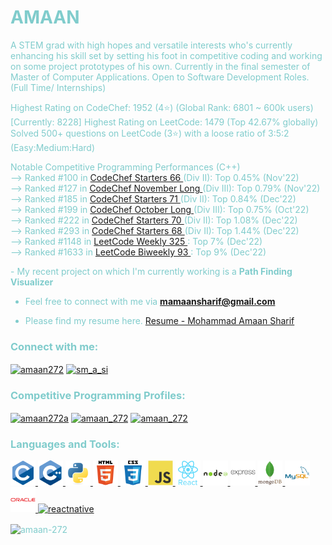 <font color=" #80CCCC"> 
<h1>AMAAN</h1>
   <p align="left">
  A STEM grad with high hopes and versatile interests who's currently enhancing his skill set by setting his foot in competitive coding and working on some project prototypes of his own. 
  Currently in the final semester of Master of Computer Applications. 
  Open to Software Development Roles. (Full Time/ Internships) 
  </p>
   <p align="left">
  Highest Rating on CodeChef: 1952 (4⭐) (Global Rank: 6801 ~ 600k users) [Currently: 8228]
  Highest Rating on LeetCode: 1479 (Top 42.67% globally) 
  Solved 500+ questions on LeetCode (3⭐) with a loose ratio of 3:5:2 (Easy:Medium:Hard) 
   </p>
   <p align="left">
  Notable Competitive Programming Performances (C++) 
    <br>
    --> Ranked #100 in <a href="https://www.codechef.com/START66"> CodeChef Starters 66 </a> (Div II): Top 0.45% (Nov'22) 
    <br>
    --> Ranked #127 in <a href="https://www.codechef.com/NOV221"> CodeChef November Long </a> (Div III): Top 0.79% (Nov'22) 
    <br>
    --> Ranked #185 in <a href="https://www.codechef.com/START71"> CodeChef Starters 71 </a> (Div II): Top 0.84% (Dec'22) 
    <br>
    --> Ranked #199 in <a href="https://www.codechef.com/OCT221"> CodeChef October Long </a> (Div III): Top 0.75% (Oct'22) 
    <br>
    --> Ranked #222 in <a href="https://www.codechef.com/START70"> CodeChef Starters 70 </a> (Div II): Top 1.08% (Dec'22) 
    <br>
    --> Ranked #293 in <a href="https://www.codechef.com/START68"> CodeChef Starters 68 </a> (Div II): Top 1.44% (Dec'22) 
    <br>
    --> Ranked #1148 in <a href="https://www.leetcode.com/contest/weekly-contest-325/"> LeetCode Weekly 325 </a>: Top 7% (Dec'22) 
    <br>
    --> Ranked #1633 in <a href="https://www.leetcode.com/contest/biweekly-contest-93/"> LeetCode Biweekly 93 </a>: Top 9% (Dec'22)
   </p>
- My recent project on which I'm currently working is a <b> Path Finding Visualizer </b>

- Feel free to connect with me via **mamaansharif@gmail.com**

- Please find my resume here. <a href="https://docs.google.com/document/d/1VkdpRlVtDW3lUaMdmgF_ynL4cpQdVpnN-41oaIHAsbg/edit?usp=sharing"> Resume - Mohammad Amaan Sharif </a>

<h3 align="left">Connect with me:</h3>
<p align="left">
<a href="https://linkedin.com/in/amaan272" target="blank"><img align="center" src="https://raw.githubusercontent.com/rahuldkjain/github-profile-readme-generator/master/src/images/icons/Social/linked-in-alt.svg" alt="amaan272" height="30" width="40" /></a>
<a href="https://instagram.com/sm_a_si" target="blank"><img align="center" src="https://raw.githubusercontent.com/rahuldkjain/github-profile-readme-generator/master/src/images/icons/Social/instagram.svg" alt="sm_a_si" height="30" width="40" /></a>
</p>
<h3 align="left">Competitive Programming Profiles:</h3>
<p align="left">
<a href="https://www.codechef.com/users/amaan272a" target="blank"><img align="center" src="https://cdn.jsdelivr.net/npm/simple-icons@3.1.0/icons/codechef.svg" alt="amaan272a" height="30" width="40" /></a>
<a href="https://codeforces.com/profile/amaan_272" target="blank"><img align="center" src="https://raw.githubusercontent.com/rahuldkjain/github-profile-readme-generator/master/src/images/icons/Social/codeforces.svg" alt="amaan_272" height="30" width="40" /></a>
<a href="https://www.leetcode.com/amaan_272" target="blank"><img align="center" src="https://raw.githubusercontent.com/rahuldkjain/github-profile-readme-generator/master/src/images/icons/Social/leet-code.svg" alt="amaan_272" height="30" width="40" /></a>
</p>
<h3 align="left">Languages and Tools:</h3>
<p align="left"> 
   <a href="https://www.cprogramming.com/" target="_blank" rel="noreferrer"> <img src="https://raw.githubusercontent.com/devicons/devicon/master/icons/c/c-original.svg" alt="c" width="40" height="40"/> </a>
   <a href="https://www.w3schools.com/cpp/" target="_blank" rel="noreferrer"> <img src="https://raw.githubusercontent.com/devicons/devicon/master/icons/cplusplus/cplusplus-original.svg" alt="cplusplus" width="40" height="40"/> </a> 
<a href="https://www.python.org" target="_blank" rel="noreferrer"> <img src="https://raw.githubusercontent.com/devicons/devicon/master/icons/python/python-original.svg" alt="python" width="40" height="40"/> </a> 
   <a href="https://www.w3.org/html/" target="_blank" rel="noreferrer"> <img src="https://raw.githubusercontent.com/devicons/devicon/master/icons/html5/html5-original-wordmark.svg" alt="html5" width="40" height="40"/> </a> 
   <a href="https://www.w3schools.com/css/" target="_blank" rel="noreferrer"> <img src="https://raw.githubusercontent.com/devicons/devicon/master/icons/css3/css3-original-wordmark.svg" alt="css3" width="40" height="40"/> </a> 
   <a href="https://developer.mozilla.org/en-US/docs/Web/JavaScript" target="_blank" rel="noreferrer"> <img src="https://raw.githubusercontent.com/devicons/devicon/master/icons/javascript/javascript-original.svg" alt="javascript" width="40" height="40"/> </a> 
   <a href="https://reactjs.org/" target="_blank" rel="noreferrer"> <img src="https://raw.githubusercontent.com/devicons/devicon/master/icons/react/react-original-wordmark.svg" alt="react" width="40" height="40"/> </a> 
   <a href="https://nodejs.org" target="_blank" rel="noreferrer"> <img src="https://raw.githubusercontent.com/devicons/devicon/master/icons/nodejs/nodejs-original-wordmark.svg" alt="nodejs" width="40" height="40"/> </a>
   <a href="https://expressjs.com" target="_blank" rel="noreferrer"> <img src="https://raw.githubusercontent.com/devicons/devicon/master/icons/express/express-original-wordmark.svg" alt="express" width="40" height="40"/> </a> 
   <a href="https://www.mongodb.com/" target="_blank" rel="noreferrer"> <img src="https://raw.githubusercontent.com/devicons/devicon/master/icons/mongodb/mongodb-original-wordmark.svg" alt="mongodb" width="40" height="40"/> </a> 
   <a href="https://www.mysql.com/" target="_blank" rel="noreferrer"> <img src="https://raw.githubusercontent.com/devicons/devicon/master/icons/mysql/mysql-original-wordmark.svg" alt="mysql" width="40" height="40"/> </a> 
   <a href="https://www.oracle.com/" target="_blank" rel="noreferrer"> <img src="https://raw.githubusercontent.com/devicons/devicon/master/icons/oracle/oracle-original.svg" alt="oracle" width="40" height="40"/> </a> 
   <a href="https://reactnative.dev/" target="_blank" rel="noreferrer"> <img src="https://reactnative.dev/img/header_logo.svg" alt="reactnative" width="40" height="40"/> </a> 
   </p>

<p><img align="center" src="https://github-readme-stats.vercel.app/api/top-langs?username=amaan-272&show_icons=true&locale=en&layout=compact" alt="amaan-272" /></p>
</font>
